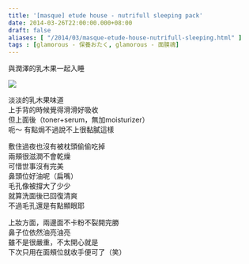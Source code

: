 ```yaml
---
title: '[masque] etude house - nutrifull sleeping pack'
date: 2014-03-26T22:00:00.000+08:00
draft: false
aliases: [ "/2014/03/masque-etude-house-nutrifull-sleeping.html" ]
tags : [glamorous - 保養おたく, glamorous - 面膜魂]
---
```


與潤澤的乳木果一起入睡  

![](/images/etudehousesleep.jpg)

淡淡的乳木果味道  
上手背的時候覺得滑滑好吸收  
但上面後（toner+serum，無加moisturizer）  
呃～ 有點焗不過說不上很黏膩這樣

  

敷住過夜也沒有被枕頭偷偷吃掉  
兩頰很滋潤不會乾燥  
可惜世事沒有完美  
鼻頭位好油呢（扁嘴）  
毛孔像被撐大了少少  
就算洗面後已回復清爽  
不過毛孔還是有點顯眼耶

  

上妝方面，兩邊面不卡粉不裂開完勝  
鼻子位依然油亮油亮  
雖不是很嚴重，不太開心就是  
下次只用在面頰位就收手便可了（笑）
